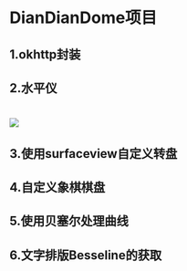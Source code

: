 DianDianDome项目
===========================
1.okhttp封装
-----------
2.水平仪
-------
# ![](https://github.com/suhuMM/DianDianDome/edit/master/image/shuiping.png)

3.使用surfaceview自定义转盘
-------------------------
4.自定义象棋棋盘
---------------
5.使用贝塞尔处理曲线
------------------
6.文字排版Besseline的获取
-----------------------
